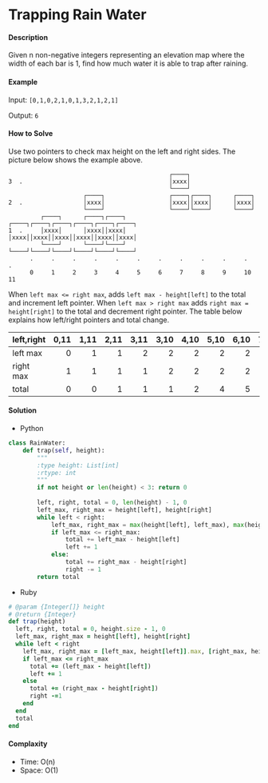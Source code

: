 # Trapping Rain Water

#### Description

Given n non-negative integers representing an elevation map where the width of each bar is 1, find how much water it is able to trap after raining.

#### Example
Input: `[0,1,0,2,1,0,1,3,2,1,2,1]`

Output: `6`

#### How to Solve

Use two pointers to check max height on the left and right sides.
The picture below shows the example above.

```
                                             ┌────┐
3  .                                         │xxxx│
                                             └────┘
                     ┌────┐                  ┌────┐┌────┐      ┌────┐
2  .                 │xxxx│                  │xxxx││xxxx│      │xxxx│
                     └────┘                  └────┘└────┘      └────┘
         ┌────┐      ┌────┐┌────┐      ┌────┐┌────┐┌────┐┌────┐┌────┐┌────┐
1  .     │xxxx│      │xxxx││xxxx│      │xxxx││xxxx││xxxx││xxxx││xxxx││xxxx│
         └────┘      └────┘└────┘      └────┘└────┘└────┘└────┘└────┘└────┘
      .     .     .     .     .     .     .     .     .     .     .     .
      0     1     2     3     4     5     6     7     8     9     10    11 
```

When `left max <= right max`, adds `left max - height[left]` to the total and increment left pointer.
When `left max > right max` adds `right max = height[right]` to the total and decrement right pointer. The table below explains how left/right pointers and total change.

|left,right|0,11|1,11|2,11|3,11|3,10|4,10|5,10|6,10|7,10|7,9|7,8|
| -------- | --:| --:| --:| --:| --:| --:| --:| --:| --:|--:|--:|
|left max  | 0  | 1  | 1  | 2  | 2  | 2  | 2  | 2  | 3  | 3 | 3 |
|right max | 1  | 1  | 1  | 1  | 2  | 2  | 2  | 2  | 2  | 2 | 2 |
|total     | 0  | 0  | 1  | 1  | 1  | 2  | 4  | 5  | 5  | 6 | 6 |

#### Solution
- Python

```python
class RainWater:
    def trap(self, height):
        """
        :type height: List[int]
        :rtype: int
        """
        if not height or len(height) < 3: return 0
    
        left, right, total = 0, len(height) - 1, 0
        left_max, right_max = height[left], height[right]
        while left < right:
            left_max, right_max = max(height[left], left_max), max(height[right], right_max)
            if left_max <= right_max:
                total += left_max - height[left]
                left += 1
            else:
                total += right_max - height[right]
                right -= 1
        return total
```

- Ruby

```ruby
# @param {Integer[]} height
# @return {Integer}
def trap(height)
  left, right, total = 0, height.size - 1, 0
  left_max, right_max = height[left], height[right]
  while left < right
    left_max, right_max = [left_max, height[left]].max, [right_max, height[right]].max
    if left_max <= right_max
      total += (left_max - height[left])
      left += 1
    else
      total += (right_max - height[right])
      right -=1
    end
  end
  total
end
```

#### Complaxity
- Time: O(n)
- Space: O(1)